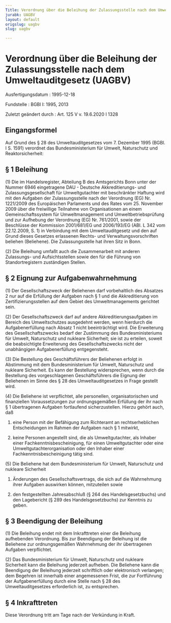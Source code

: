 ```yaml
---
Title: Verordnung über die Beleihung der Zulassungsstelle nach dem Umweltauditgesetz
jurabk: UAGBV
layout: default
origslug: uagbv
slug: uagbv

---
```


# Verordnung über die Beleihung der Zulassungsstelle nach dem Umweltauditgesetz (UAGBV)

Ausfertigungsdatum
:   1995-12-18

Fundstelle
:   BGBl I: 1995, 2013

Zuletzt geändert durch
:   Art. 125 V v. 19.6.2020 I 1328


## Eingangsformel

Auf Grund des § 28 des Umweltauditgesetzes vom 7. Dezember 1995 (BGBl.
I S. 1591) verordnet das Bundesministerium für Umwelt, Naturschutz und
Reaktorsicherheit:


## § 1 Beleihung

(1) Die im Handelsregister, Abteilung B des Amtsgerichts Bonn unter
der Nummer 6946 eingetragene DAU - Deutsche Akkreditierungs- und
Zulassungsgesellschaft für Umweltgutachter mit beschränkter Haftung
wird mit den Aufgaben der Zulassungsstelle nach der Verordnung (EG)
Nr. 1221/2009 des Europäischen Parlaments und des Rates vom 25.
November 2009 über die freiwillige Teilnahme von Organisationen an
einem Gemeinschaftssystem für Umweltmanagement und
Umweltbetriebsprüfung und zur Aufhebung der Verordnung (EG) Nr.
761/2001, sowie der Beschlüsse der Kommission 2001/681/EG und
2006/193/EG (ABl. L 342 vom 22.12.2009, S. 1) in Verbindung mit dem
Umweltauditgesetz und den auf Grund dieses Gesetzes erlassenen Rechts-
und Verwaltungsvorschriften beliehen (Beliehene). Die Zulassungsstelle
hat ihren Sitz in Bonn.

(2) Die Beleihung umfaßt auch die Zusammenarbeit mit anderen
Zulassungs- und Aufsichtsstellen sowie den für die Führung von
Standortregistern zuständigen Stellen.


## § 2 Eignung zur Aufgabenwahrnehmung

(1) Der Gesellschaftszweck der Beliehenen darf vorbehaltlich des
Absatzes 2 nur auf die Erfüllung der Aufgaben nach § 1 und die
Akkreditierung von Zertifizierungsstellen auf dem Gebiet des
Umweltmanagements gerichtet sein.

(2) Der Gesellschaftszweck darf auf andere Akkreditierungsaufgaben im
Bereich des Umweltschutzes ausgedehnt werden, wenn hierdurch die
Aufgabenerfüllung nach Absatz 1 nicht beeinträchtigt wird. Die
Erweiterung des Gesellschaftszwecks bedarf der Zustimmung des
Bundesministeriums für Umwelt, Naturschutz und nukleare Sicherheit;
sie ist zu erteilen, soweit die beabsichtigte Erweiterung des
Gesellschaftszwecks nicht der unabhängigen Aufgabenerfüllung
entgegensteht.

(3) Die Bestellung des Geschäftsführers der Beliehenen erfolgt in
Abstimmung mit dem Bundesministerium für Umwelt, Naturschutz und
nukleare Sicherheit. Es kann der Bestellung widersprechen, wenn durch
die Bestellung des vorgeschlagenen Geschäftsführers die Eignung der
Beliehenen im Sinne des § 28 des Umweltauditgesetzes in Frage gestellt
wird.

(4) Die Beliehene ist verpflichtet, alle personellen,
organisatorischen und finanziellen Voraussetzungen zur ordnungsgemäßen
Erfüllung der ihr nach § 1 übertragenen Aufgaben fortlaufend
sicherzustellen. Hierzu gehört auch, daß

1.  eine Person mit der Befähigung zum Richteramt an rechtserheblichen
    Entscheidungen im Rahmen der Aufgaben nach § 1 mitwirkt,


2.  keine Personen angestellt sind, die als Umweltgutachter, als Inhaber
    einer Fachkenntnisbescheinigung, für einen Umweltgutachter oder eine
    Umweltgutachterorganisation oder den Inhaber einer
    Fachkenntnisbescheinigung tätig sind.




(5) Die Beliehene hat dem Bundesministerium für Umwelt, Naturschutz
und nukleare Sicherheit

1.  Änderungen des Gesellschaftsvertrags, die sich auf die Wahrnehmung
    ihrer Aufgaben auswirken können, mitzuteilen sowie


2.  den festgestellten Jahresabschluß (§ 264 des Handelsgesetzbuchs) und
    den Lagebericht (§ 289 des Handelsgesetzbuchs) zur Kenntnis zu geben.





## § 3 Beendigung der Beleihung

(1) Die Beleihung endet mit dem Inkrafttreten einer die Beleihung
aufhebenden Verordnung. Bis zur Beendigung der Beleihung ist die
Beliehene zur ordnungsgemäßen Wahrnehmung der ihr übertragenen
Aufgaben verpflichtet.

(2) Das Bundesministerium für Umwelt, Naturschutz und nukleare
Sicherheit kann die Beleihung jederzeit aufheben. Die Beliehene kann
die Beendigung der Beleihung jederzeit schriftlich oder elektronisch
verlangen; dem Begehren ist innerhalb einer angemessenen Frist, die
zur Fortführung der Aufgabenerfüllung durch eine Stelle nach § 28 des
Umweltauditgesetzes erforderlich ist, zu entsprechen.


## § 4 Inkrafttreten

Diese Verordnung tritt am Tage nach der Verkündung in Kraft.

